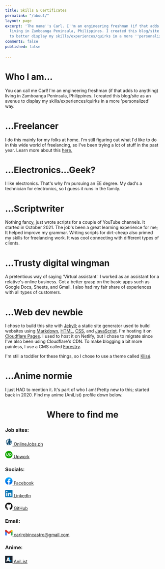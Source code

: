 ```yaml
---
title: Skills & Certificates
permalink: "/about/"
layout: page
excerpt: 'The name''s Carl. I''m an engineering freshman (if that adds to anything)
  living in Zamboanga Peninsula, Philippines. I created this blog/site as an avenue
  to better display my skills/experiences/quirks in a more ''personalized'' way. '
comments: false
published: false

---
```

# Who I am...

You can call me Carl! I'm an engineering freshman (if that adds to anything) living in Zamboanga Peninsula, Philippines. I created this blog/site as an avenue to display my skills/experiences/quirks in a more 'personalized' way.

# ...Freelancer

I do this mainly for my folks at home. I'm still figuring out what I'd like to do in this wide world of freelancing, so I've been trying a lot of stuff in the past year. Learn more about this [here.]()

# ...Electronics...Geek?

I like electronics. That's why I'm pursuing an EE degree. My dad's a technician for electronics, so I guess it runs in the family.

# ...Scriptwriter

Nothing fancy, just wrote scripts for a couple of YouTube channels. It started in October 2021. The job's been a great learning experience for me; It helped improve my grammar. Writing scripts for dirt-cheap also primed my skills for freelancing work. It was cool connecting with different types of clients.

# ...Trusty digital wingman

A pretentious way of saying 'Virtual assistant.' I worked as an assistant for a relative's online business. Got a better grasp on the basic apps such as Google Docs, Sheets, and Gmail. I also had my fair share of experiences with all types of customers.

# ...Web dev newbie

I chose to build this site with [Jekyll](https://jekyllrb.com/); a static site generator used to build websites using [Markdown](https://en.wikipedia.org/wiki/Markdown), [HTML](https://developer.mozilla.org/en-US/docs/Web/HTML), [CSS](https://developer.mozilla.org/en-US/docs/Web/css), and [JavaScript](https://developer.mozilla.org/en-US/docs/Web/javascript). I'm hosting it on [Cloudflare Pages](https://pages.cloudflare.com/). I used to host it on Netlify, but I chose to migrate since I've also been using Cloudflare's CDN. To make blogging a bit more painless, I use a CMS called [Forestry](https://forestry.io/).

I'm still a toddler for these things, so I chose to use a theme called [Klisé](https://github.com/piharpi/jekyll-klise).

# ...Anime normie

I just HAD to mention it. It's part of who I am! Pretty new to this; started back in 2020. Find my anime (AniList) profile down below.

<h1 style="text-align: center;"> Where to find me </h1>

### Job sites:

<p><img src="/assets/img/about/onlinejobs.png" alt="OnlineJobs.ph" style="width:24px;"/><a href="https://www.onlinejobs.ph/jobseekers/info/1800089" target="_blank"> OnlineJobs.ph</a></p>
<p><img src="/assets/img/about/upwork.png" alt="Upwork" style="width:24px;"/><a href="https://www.upwork.com/freelancers/\~01d8748133df2688d5" target="_blank"> Upwork</a></p>

### Socials:

<p><img src="/assets/img/about/facebook.png" alt="Facebook" style="width:24px;"/><a href="https://www.facebook.com/castro.carl1998/" target="_blank"> Facebook</a></p>
<p><img src="/assets/img/about/linkedin.png" alt="LinkedIn" style="width:24px;"/><a href="https://www.linkedin.com/in/castrocarl1999/" target="_blank"> LinkedIn</a></p>
<p><img src="/assets/img/about/github.png" alt="GitHub" style="width:24px;"/><a href="https://github.com/philippines69" target="_blank"> GitHub</a></p>

### Email:

<p><img src="/assets/img/about/gmail.png" alt="GitHub" style="width:24px;"/><a href="mailto:carlrobincastro@gmail.com" target="_blank"> carlrobincastro@gmail.com</a></p>

### Anime:

<p><img src="/assets/img/about/anilist.png" alt="AniList" style="width:24px;"/><a href="https://anilist.co/user/Rumpelforeskin/" target="_blank"> AniList</a></p>